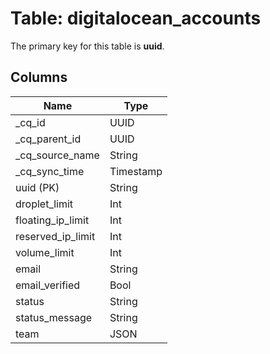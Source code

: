 # Table: digitalocean_accounts



The primary key for this table is **uuid**.


## Columns
| Name          | Type          |
| ------------- | ------------- |
|_cq_id|UUID|
|_cq_parent_id|UUID|
|_cq_source_name|String|
|_cq_sync_time|Timestamp|
|uuid (PK)|String|
|droplet_limit|Int|
|floating_ip_limit|Int|
|reserved_ip_limit|Int|
|volume_limit|Int|
|email|String|
|email_verified|Bool|
|status|String|
|status_message|String|
|team|JSON|